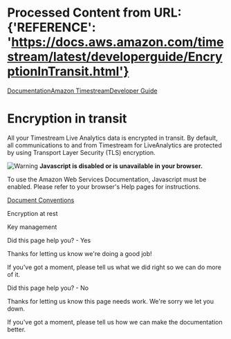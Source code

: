 # Processed Content from URL: {'REFERENCE': 'https://docs.aws.amazon.com/timestream/latest/developerguide/EncryptionInTransit.html'}

[](/pdfs/timestream/latest/developerguide/timestream.pdf#EncryptionInTransit
"Open PDF")

[Documentation](/index.html)[Amazon
Timestream](/timestream/index.html)[Developer Guide](what-is-timestream.html)

# Encryption in transit

All your Timestream Live Analytics data is encrypted in transit. By default,
all communications to and from Timestream for LiveAnalytics are protected by
using Transport Layer Security (TLS) encryption.

![Warning](https://d1ge0kk1l5kms0.cloudfront.net/images/G/01/webservices/console/warning.png)
**Javascript is disabled or is unavailable in your browser.**

To use the Amazon Web Services Documentation, Javascript must be enabled.
Please refer to your browser's Help pages for instructions.

[Document Conventions](/general/latest/gr/docconventions.html)

Encryption at rest

Key management

Did this page help you? - Yes

Thanks for letting us know we're doing a good job!

If you've got a moment, please tell us what we did right so we can do more of
it.

Did this page help you? - No

Thanks for letting us know this page needs work. We're sorry we let you down.

If you've got a moment, please tell us how we can make the documentation
better.

